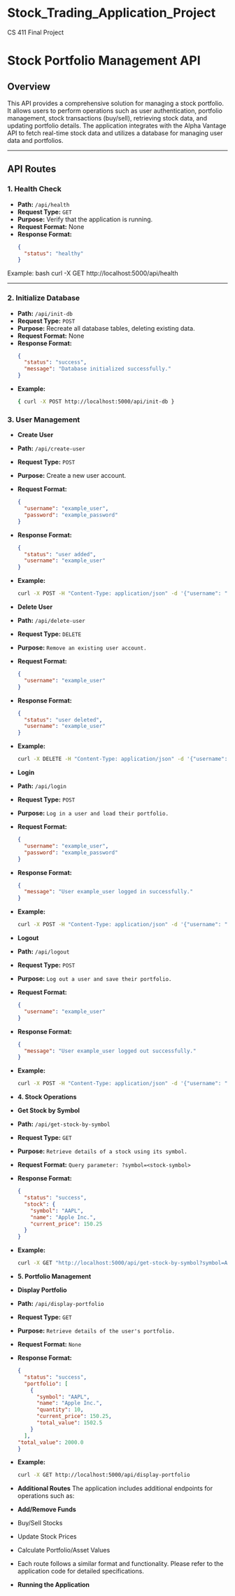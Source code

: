 # Stock_Trading_Application_Project
CS 411 Final Project
# Stock Portfolio Management API

## Overview

This API provides a comprehensive solution for managing a stock portfolio. It allows users to perform operations such as user authentication, portfolio management, stock transactions (buy/sell), retrieving stock data, and updating portfolio details. The application integrates with the Alpha Vantage API to fetch real-time stock data and utilizes a database for managing user data and portfolios.

---

## API Routes

### 1. Health Check
- **Path:** `/api/health`
- **Request Type:** `GET`
- **Purpose:** Verify that the application is running.
- **Request Format:** None
- **Response Format:**  
  ```json
  {
    "status": "healthy"
  }
Example:
bash
curl -X GET http://localhost:5000/api/health

---

### 2. Initialize Database
- **Path:** `/api/init-db`
- **Request Type:** `POST`
- **Purpose:** Recreate all database tables, deleting existing data.
- **Request Format:** None
- **Response Format:**  
  ```json
  {
    "status": "success",
    "message": "Database initialized successfully."
  }
- **Example:**
  ```bash
  { curl -X POST http://localhost:5000/api/init-db }

### 3. User Management
- **Create User**
- **Path:** `/api/create-user`
- **Request Type:** `POST`
- **Purpose:** Create a new user account.
- **Request Format:**
  ```json
  {
    "username": "example_user",
    "password": "example_password"
  }
- **Response Format:**
  ```json
  {
    "status": "user added",
    "username": "example_user"
  }
- **Example:**
  ```bash
  curl -X POST -H "Content-Type: application/json" -d '{"username": "example_user", "password": "example_password"}' http://localhost:5000/api/create-user

- **Delete User**
- **Path:** `/api/delete-user`
- **Request Type:** `DELETE`
- **Purpose:** `Remove an existing user account.`
- **Request Format:**
  ```json
  {
    "username": "example_user"
  }
- **Response Format:**
  ```json
  {
    "status": "user deleted",
    "username": "example_user"
  }
- **Example:**
  ```bash
  curl -X DELETE -H "Content-Type: application/json" -d '{"username": "example_user"}' http://localhost:5000/api/delete-user

- **Login**
- **Path:** `/api/login`
- **Request Type:** `POST`
- **Purpose:** `Log in a user and load their portfolio.`
- **Request Format:**
  ```json
  {
    "username": "example_user",
    "password": "example_password"
  }
- **Response Format:**
  ```json
  {
    "message": "User example_user logged in successfully."
  }
- **Example:**
  ```bash
  curl -X POST -H "Content-Type: application/json" -d '{"username": "example_user", "password": "example_password"}' http://localhost:5000/api/login

- **Logout**
- **Path:** `/api/logout`
- **Request Type:** `POST`
- **Purpose:** `Log out a user and save their portfolio.`
- **Request Format:**
  ```json
  {
    "username": "example_user"
  }
- **Response Format:**
  ```json
  {
    "message": "User example_user logged out successfully."
  }
- **Example:**
  ```bash
  curl -X POST -H "Content-Type: application/json" -d '{"username": "example_user"}' http://localhost:5000/api/logout

- **4. Stock Operations**
- **Get Stock by Symbol**
- **Path:** `/api/get-stock-by-symbol`
- **Request Type:** `GET`
- **Purpose:** `Retrieve details of a stock using its symbol.`
- **Request Format:** `Query parameter: ?symbol=<stock-symbol>`
- **Response Format:**
  ```json
  {
    "status": "success",
    "stock": {
      "symbol": "AAPL",
      "name": "Apple Inc.",
      "current_price": 150.25
    }
  }
- **Example:**
  ```bash
  curl -X GET "http://localhost:5000/api/get-stock-by-symbol?symbol=AAPL"

- **5. Portfolio Management**
- **Display Portfolio**
- **Path:** `/api/display-portfolio`
- **Request Type:** `GET`
- **Purpose:** `Retrieve details of the user's portfolio.`
- **Request Format:** `None`
- **Response Format:**
  ```json
  {
    "status": "success",
    "portfolio": [
      {
        "symbol": "AAPL",
        "name": "Apple Inc.",
        "quantity": 10,
        "current_price": 150.25,
        "total_value": 1502.5
      }
    ],
  "total_value": 2000.0
  }
- **Example:**
  ```bash
  curl -X GET http://localhost:5000/api/display-portfolio

- **Additional Routes**
The application includes additional endpoints for operations such as:

- **Add/Remove Funds**
-   Buy/Sell Stocks
-   Update Stock Prices
-   Calculate Portfolio/Asset Values
-   Each route follows a similar format and functionality. Please refer to the application code for detailed specifications.

- **Running the Application**

